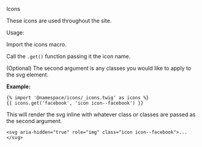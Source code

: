 Icons

These icons are used throughout the site.

Usage:

Import the icons macro.

Call the `.get()` function passing it the icon name.

(Optional) The second argument is any classes you would like to apply to the svg element.

**Example:**
```
{% import '@namespace/icons/_icons.twig' as icons %}
{{ icons.get('facebook', 'icon icon--facebook') }}
```
This will render the svg inline with whatever class or classes are
passed as the second argument.
```
<svg aria-hidden="true" role="img" class="icon icon--facebook">...</svg>
```
